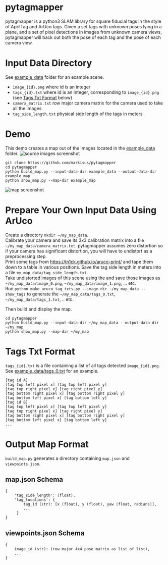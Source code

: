 pytagmapper
====

pytagmapper is a python3 SLAM library for square fiducial tags in the style of AprilTag and ArUco tags. Given a set tags with unknown poses lying in a plane, and a set of pixel detections in images from unknown camera views, pytagmapper will back out both the pose of each tag and the pose of each camera view.

Input Data Directory
====
See [example_data](https://github.com/markisus/pytagmapper/tree/main/example_data) folder for an example scene.
- `image_{id}.png` where id is an integer
- `tags_{id}.txt` where id is an integer, corresponding to `image_{id}.png` (see [Tags Txt Format](#tags-txt-format) below)
- `camera_matrix.txt` row major camera matrix for the camera used to take all the images
- `tag_side_length.txt` physical side length of the tags in meters

Demo
====
This demo creates a map out of the images located in the [example_data](https://github.com/markisus/pytagmapper/tree/main/example_data) folder.
![source images screenshot](https://github.com/markisus/pytagmapper/blob/main/source_images.png)  

    git clone https://github.com/markisus/pytagmapper
    cd pytagmapper
    python build_map.py --input-data-dir example_data --output-data-dir example_map
    python show_map.py --map-dir example_map  
    
![map screenshot](https://github.com/markisus/pytagmapper/blob/main/demo.png)
    
Prepare Your Own Input Data Using ArUco
====
Create a directory `mkdir ~/my_map_data`.  
Calibrate your camera and save its 3x3 calibration matrix into a file `~/my_map_data/camera_matrix.txt`. pytagmapper assumes zero distortion so if your camera has significant distortion, you will have to undistort as a preprocessing step.  
Print some tags from https://tn1ck.github.io/aruco-print/ and tape them down to a table in various positions. Save the tag side length in meters into a file `my_map_data/tag_side_length.txt`.  
Take undistorted images of this scene using the and save those images as `~/my_map_data/image_0.png`, `~/my_map_data/image_1.png`, ... etc.  
Run `python make_aruco_tag_txts.py --image-dir ~/my_map_data --show_tags` to generate the `~/my_map_data/tags_0.txt`, `~/my_map_data/tags_1.txt`, .. etc.  
  
Then build and display the map.  

    cd pytagmapper
    python build_map.py --input-data-dir ~/my_map_data --output-data-dir ~/my_map
    python show_map.py --map-dir ~/my_map    
    

# Tags Txt Format
`tags_{id}.txt` is a file containing a list of all tags detected `image_{id}.png`. See [example_data/tags_0.txt](https://github.com/markisus/pytagmapper/blob/main/example_data/tags_0.txt) for an example.

    [tag id A]
    [tag top left pixel x] [tag top left pixel y]
    [tag top right pixel x] [tag right pixel y]
    [tag bottom right pixel x] [tag bottom right pixel y]
    [tag bottom left pixel x] [tag bottom left y]
    [tag id B]
    [tag top left pixel x] [tag top left pixel y]
    [tag top right pixel x] [tag right pixel y]
    [tag bottom right pixel x] [tag bottom right pixel y]
    [tag bottom left pixel x] [tag bottom left y]
    ...
    
 Output Map Format
 =====
 `build_map.py` generates a directory containing `map.json` and `viewpoints.json`.  
 
 map.json Schema
 ----
    {
        'tag_side_length': (float),
        'tag_locations': {
            tag_id (str): [x (float), y (float), yaw (float, radians)],
            ...
         }
    }
viewpoints.json Schema
----
    {
        image_id (str): (row major 4x4 pose matrix as list of list),
        ...
    }
 
